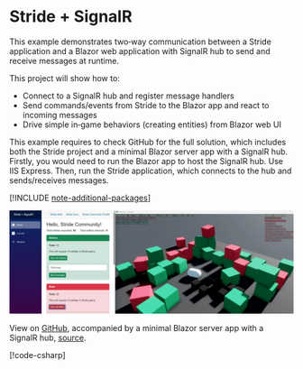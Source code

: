 # Stride + SignalR

This example demonstrates two‑way communication between a Stride application and a Blazor web application with SignalR hub to send and receive messages at runtime.

This project will show how to:
- Connect to a SignalR hub and register message handlers
- Send commands/events from Stride to the Blazor app and react to incoming messages
- Drive simple in‑game behaviors (creating entities) from Blazor web UI

This example requires to check GitHub for the full solution, which includes both the Stride project and a minimal Blazor server app with a SignalR hub. Firstly, you would need to run the Blazor app to host the SignalR hub. Use IIS Express. Then, run the Stride application, which connects to the hub and sends/receives messages.

[!INCLUDE [note-additional-packages](../../../includes/manual/examples/note-additional-packages.md)]

![Stride + SignalR Example](media/stride-game-engine-example17-signalr.webp)

View on [GitHub](https://github.com/stride3d/stride-community-toolkit/tree/main/examples/code-only/Example17_SignalR), accompanied by a minimal Blazor server app with a SignalR hub, [source](https://github.com/stride3d/stride-community-toolkit/tree/main/examples/code-only/Example17_SignalR_Blazor).

[!code-csharp[](../../../../examples/code-only/Example17_SignalR/Program.cs)]